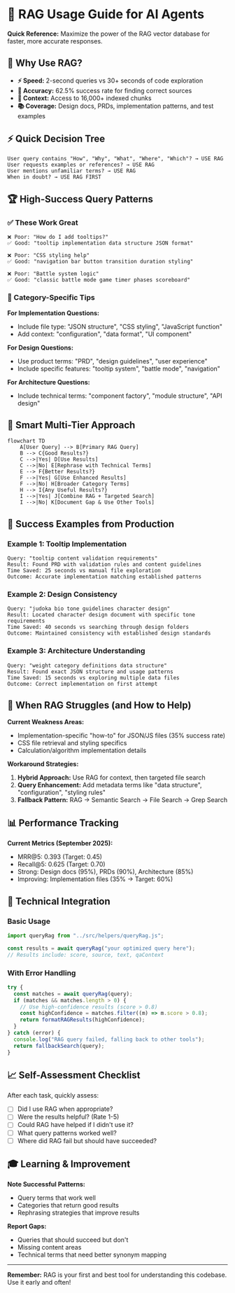 # 🚀 RAG Usage Guide for AI Agents

**Quick Reference:** Maximize the power of the RAG vector database for faster, more accurate responses.

## 🎯 Why Use RAG?

- **⚡ Speed:** 2-second queries vs 30+ seconds of code exploration
- **🎯 Accuracy:** 62.5% success rate for finding correct sources
- **🧠 Context:** Access to 16,000+ indexed chunks
- **📚 Coverage:** Design docs, PRDs, implementation patterns, and test examples

## ⚡ Quick Decision Tree

```
User query contains "How", "Why", "What", "Where", "Which"? → USE RAG
User requests examples or references? → USE RAG
User mentions unfamiliar terms? → USE RAG
When in doubt? → USE RAG FIRST
```

## 🏆 High-Success Query Patterns

### ✅ These Work Great

```
❌ Poor: "How do I add tooltips?"
✅ Good: "tooltip implementation data structure JSON format"

❌ Poor: "CSS styling help"
✅ Good: "navigation bar button transition duration styling"

❌ Poor: "Battle system logic"
✅ Good: "classic battle mode game timer phases scoreboard"
```

### 🎯 Category-Specific Tips

**For Implementation Questions:**

- Include file type: "JSON structure", "CSS styling", "JavaScript function"
- Add context: "configuration", "data format", "UI component"

**For Design Questions:**

- Use product terms: "PRD", "design guidelines", "user experience"
- Include specific features: "tooltip system", "battle mode", "navigation"

**For Architecture Questions:**

- Include technical terms: "component factory", "module structure", "API design"

## 🔄 Smart Multi-Tier Approach

```mermaid
flowchart TD
    A[User Query] --> B[Primary RAG Query]
    B --> C{Good Results?}
    C -->|Yes| D[Use Results]
    C -->|No| E[Rephrase with Technical Terms]
    E --> F{Better Results?}
    F -->|Yes| G[Use Enhanced Results]
    F -->|No| H[Broader Category Terms]
    H --> I{Any Useful Results?}
    I -->|Yes| J[Combine RAG + Targeted Search]
    I -->|No| K[Document Gap & Use Other Tools]
```

## 🌟 Success Examples from Production

### Example 1: Tooltip Implementation

```
Query: "tooltip content validation requirements"
Result: Found PRD with validation rules and content guidelines
Time Saved: 25 seconds vs manual file exploration
Outcome: Accurate implementation matching established patterns
```

### Example 2: Design Consistency

```
Query: "judoka bio tone guidelines character design"
Result: Located character design document with specific tone requirements
Time Saved: 40 seconds vs searching through design folders
Outcome: Maintained consistency with established design standards
```

### Example 3: Architecture Understanding

```
Query: "weight category definitions data structure"
Result: Found exact JSON structure and usage patterns
Time Saved: 15 seconds vs exploring multiple data files
Outcome: Correct implementation on first attempt
```

## 🚨 When RAG Struggles (and How to Help)

**Current Weakness Areas:**

- Implementation-specific "how-to" for JSON/JS files (35% success rate)
- CSS file retrieval and styling specifics
- Calculation/algorithm implementation details

**Workaround Strategies:**

1. **Hybrid Approach:** Use RAG for context, then targeted file search
2. **Query Enhancement:** Add metadata terms like "data structure", "configuration", "styling rules"
3. **Fallback Pattern:** RAG → Semantic Search → File Search → Grep Search

## 📊 Performance Tracking

**Current Metrics (September 2025):**

- MRR@5: 0.393 (Target: 0.45)
- Recall@5: 0.625 (Target: 0.70)
- Strong: Design docs (95%), PRDs (90%), Architecture (85%)
- Improving: Implementation files (35% → Target: 60%)

## 🔧 Technical Integration

### Basic Usage

```javascript
import queryRag from "../src/helpers/queryRag.js";

const results = await queryRag("your optimized query here");
// Results include: score, source, text, qaContext
```

### With Error Handling

```javascript
try {
  const matches = await queryRag(query);
  if (matches && matches.length > 0) {
    // Use high-confidence results (score > 0.8)
    const highConfidence = matches.filter((m) => m.score > 0.8);
    return formatRAGResults(highConfidence);
  }
} catch (error) {
  console.log("RAG query failed, falling back to other tools");
  return fallbackSearch(query);
}
```

## 📈 Self-Assessment Checklist

After each task, quickly assess:

- [ ] Did I use RAG when appropriate?
- [ ] Were the results helpful? (Rate 1-5)
- [ ] Could RAG have helped if I didn't use it?
- [ ] What query patterns worked well?
- [ ] Where did RAG fail but should have succeeded?

## 🎓 Learning & Improvement

**Note Successful Patterns:**

- Query terms that work well
- Categories that return good results
- Rephrasing strategies that improve results

**Report Gaps:**

- Queries that should succeed but don't
- Missing content areas
- Technical terms that need better synonym mapping

---

**Remember:** RAG is your first and best tool for understanding this codebase. Use it early and often!
